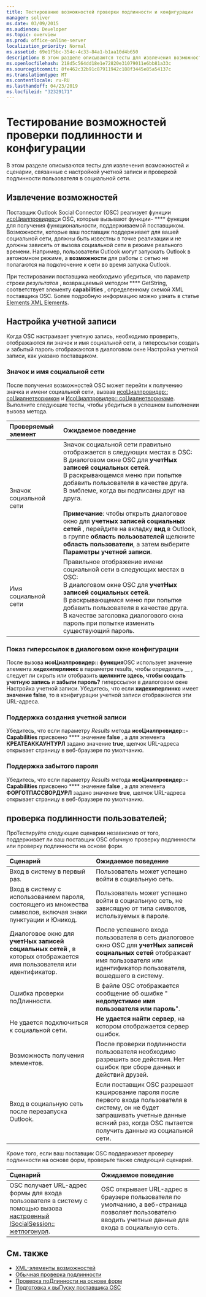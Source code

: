 ```yaml
---
title: Тестирование возможностей проверки подлинности и конфигурации
manager: soliver
ms.date: 03/09/2015
ms.audience: Developer
ms.topic: overview
ms.prod: office-online-server
localization_priority: Normal
ms.assetid: 69e1f5bc-354c-4c33-84a1-b1aa10d4b650
description: В этом разделе описываются тесты для извлечения возможностей и сценарии, связанные с настройкой учетной записи и проверкой подлинности пользователя в социальной сети.
ms.openlocfilehash: 218d5c564dd18e1e72820e31079011e6bb81a33c
ms.sourcegitcommit: 8fe462c32b91c87911942c188f3445e85a54137c
ms.translationtype: MT
ms.contentlocale: ru-RU
ms.lasthandoff: 04/23/2019
ms.locfileid: "32329171"
---
```

# <a name="testing-capabilities-authentication-and-configuration"></a>Тестирование возможностей проверки подлинности и конфигурации

В этом разделе описываются тесты для извлечения возможностей и сценарии, связанные с настройкой учетной записи и проверкой подлинности пользователя в социальной сети.
  
## <a name="getting-capabilities"></a>Извлечение возможностей

Поставщик Outlook Social Connector (OSC) реализует функции [исоЦиалпровидер::](isocialprovider-getcapabilities.md)и OSC, которые вызывают функции- **** функции для получения функциональности, поддерживаемой поставщиком. Возможности, которые ваш поставщик поддерживает для вашей социальной сети, должны быть известны в точке реализации и не должны зависеть от вызова социальной сети в режиме реального времени. Например, пользователи Outlook могут запускать Outlook в автономном режиме, а **возможности** для работы с сетью не полагаются на подключение к сети во время запуска Outlook. 
  
При тестировании поставщика необходимо убедиться, что параметр строки _результатов_ , возвращаемый методом **** GetString, соответствует элементу **capabilities** , определенному схемой XML поставщика OSC. Более подробную информацию можно узнать в статье [Elements XML Elements](capabilities-xml-elements.md).
  
## <a name="configuring-an-account"></a>Настройка учетной записи

Когда OSC настраивает учетную запись, необходимо проверить, отображаются ли значок и имя социальной сети, а гиперссылки создать и забытый пароль отображаются в диалоговом окне Настройка учетной записи, как указано поставщиком.
  
### <a name="social-network-icon-and-name"></a>Значок и имя социальной сети

После получения возможностей OSC может перейти к получению значка и имени социальной сети, вызвав [исоЦиалпровидер:: соЦиалнетворкикон](isocialprovider-socialnetworkicon.md) и [ИсоЦиалпровидер:: соЦиалнетворкнаме](isocialprovider-socialnetworkname.md). Выполните следующие тесты, чтобы убедиться в успешном выполнении вызова метода.
  
|**Проверяемый элемент**|**Ожидаемое поведение**|
|:-----|:-----|
|Значок социальной сети  <br/> | Значок социальной сети правильно отображается в следующих местах в OSC:  <br/>  В диалоговом окне OSC для **учетНых записей социальных сетей**.  <br/>  В раскрывающемся меню при попытке добавить пользователя в качестве друга.  <br/>  В эмблеме, когда вы подписаны друг на друга.  <br/> <br/>**Примечание**: чтобы открыть диалоговое окно для **учетных записей социальных сетей** , перейдите на вкладку **вид** в Outlook, в группе **область пользователей** щелкните **область пользователи**, а затем выберите **Параметры учетной записи**.           |
|Имя социальной сети  <br/> | Правильное отображение имени социальной сети в следующих местах в OSC:  <br/>  В диалоговом окне OSC для **учетНых записей социальных сетей**.  <br/>  В раскрывающемся меню при попытке добавить пользователя в качестве друга.  <br/>  В качестве заголовка диалогового окна пароль при попытке изменить существующий пароль.  <br/> |
   
### <a name="showing-hyperlinks-in-configuration-dialog"></a>Показ гиперссылок в диалоговом окне конфигурации

После вызова **исоЦиалпровидер:: функция**OSC использует значение элемента **хидехиперлинкс** в параметре results, чтобы определить __ , следует ли скрыть или отобразить **щелкните здесь, чтобы создать учетную запись** и **забыли пароль?** гиперссылки в диалоговом окне Настройка учетной записи. Убедитесь, что если **хидехиперлинкс** имеет **значение false**, то в конфигурации учетной записи отображаются эти URL-адреса.
  
### <a name="support-to-create-account"></a>Поддержка создания учетной записи

Убедитесь, что если параметру _Results_ метода **исоЦиалпровидер::-Capabilities** присвоено **** значение **false** , а для элемента **КРЕАТЕАККАУНТУРЛ** задано значение **true**, щелчок URL-адреса открывает страницу в веб-браузере по умолчанию.
  
### <a name="support-for-forgotten-password"></a>Поддержка забытого пароля

Убедитесь, что если параметру _Results_ метода **исоЦиалпровидер::-Capabilities** присвоено **** значение **false** , а для элемента **ФОРГОТПАССВОРДУРЛ** задано значение **true**, щелчок URL-адреса открывает страницу в веб-браузере по умолчанию.
  
## <a name="authenticating-users"></a>проверка подлинности пользователей;

ПроТестируйте следующие сценарии независимо от того, поддерживает ли ваш поставщик OSC обычную проверку подлинности или проверку подлинности на основе форм.
  
|**Сценарий**|**Ожидаемое поведение**|
|:-----|:-----|
|Вход в систему в первый раз.  <br/> |Пользователь может успешно войти в социальную сеть.  <br/> |
|Вход в систему с использованием пароля, состоящего из множества символов, включая знаки пунктуации и Юникод.  <br/> |Пользователь может успешно войти в социальную сеть, не зависящую от типа символов, используемых в пароле.  <br/> |
|Диалоговое окно для **учетНых записей социальных сетей** , в которых отображается имя пользователя или идентификатор.  <br/> |После успешного входа пользователя в сеть диалоговое окно OSC для **учетНых записей социальных сетей** отображает имя пользователя или идентификатор пользователя, вошедшего в систему.  <br/> |
|Ошибка проверки поДлинности.  <br/> |В файле OSC отображается сообщение об ошибке " **недопустимое имя пользователя или пароль**".  <br/> |
|Не удается подключиться к социальной сети.  <br/> |**Не удается найти сервер**, на котором отображается сервер ошибок.  <br/> |
|Возможность получения элементов.  <br/> |После проверки подлинности пользователя необходимо разрешить все действия. Нет ошибок при сборе данных и действий друзей.  <br/> |
|Вход в социальную сеть после перезапуска Outlook.  <br/> |Если поставщик OSC разрешает кэширование пароля после первого входа пользователя в систему, он не будет запрашивать учетные данные всякий раз, когда OSC пытается получить данные из социальной сети.  <br/> |
   
Кроме того, если ваш поставщик OSC поддерживает проверку подлинности на основе форм, проверьте также следующий сценарий.
  
|**Сценарий**|**Ожидаемое поведение**|
|:-----|:-----|
|OSC получает URL-адрес формы для входа пользователя в систему с помощью вызова [настроенный ISocialSession:: жетлогонурл](isocialsession-getlogonurl.md).  <br/> |OSC открывает URL-адрес в браузере пользователя по умолчанию, а веб-страница позволяет пользователю вводить учетные данные для входа в социальную сеть.  <br/> |
   
## <a name="see-also"></a>См. также

- [XML-элементы возможностей](capabilities-xml-elements.md)  
- [Обычная проверка подлинности](basic-authentication.md) 
- [Проверка поДлинности на основе форм](forms-based-authentication.md)
- [Подготовка к выПуску поставщика OSC](getting-ready-to-release-an-osc-provider.md)


